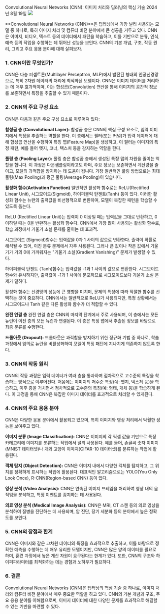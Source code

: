 Convolutional Neural Networks (CNN): 이미지 처리와 딥러닝의 핵심 기술
2024년 8월 19일
![](https://velog.velcdn.com/images/sgt-cho/post/2bfbd57f-e213-4087-8e6b-5efcac79c551/image.png)

**Convolutional Neural Networks (CNN)**은 딥러닝에서 가장 널리 사용되는 모델 중 하나로, 특히 이미지 처리 및 컴퓨터 비전 분야에서 큰 성공을 거두고 있다. CNN은 이미지, 비디오, 텍스트 등의 데이터에서 패턴을 학습하고, 이를 기반으로 분류, 인식, 예측 등의 작업을 수행하는 데 뛰어난 성능을 보인다.  CNN의 기본 개념, 구조, 작동 원리, 그리고 주요 응용 분야에 대해 살펴보자.

### 1. CNN이란 무엇인가?
CNN은 다층 퍼셉트론(Multilayer Perceptron, MLP)에서 발전된 형태의 인공신경망으로, 특히 2차원 데이터의 처리에 최적화된 모델이다. CNN은 이미지 데이터를 처리하는 데 매우 효과적이며, 이는 합성곱(Convolution) 연산을 통해 이미지의 공간적 정보를 보존하면서 특징을 추출할 수 있기 때문이다.

### 2. CNN의 주요 구성 요소
CNN은 다음과 같은 주요 구성 요소로 이루어져 있다:

**합성곱 층 (Convolutional Layer):**
합성곱 층은 CNN의 핵심 구성 요소로, 입력 이미지에서 특징을 추출하는 역할을 한다. 이 층에서는 필터(또는 커널)가 입력 데이터에 대해 합성곱 연산을 수행하여 특징 맵(Feature Map)을 생성하고, 이 필터는 이미지의 특정 패턴, 예를 들어 엣지, 코너, 텍스처 등을 감지하는 역할을 한다.

**풀링 층 (Pooling Layer):**
풀링 층은 합성곱 층에서 생성된 특징 맵의 차원을 줄이는 역할을 합니다. 이 과정은 다운샘플링이라고도 하며, 주요 정보는 보존하면서 계산량을 줄이고, 모델의 과적합을 방지하는 데 도움이 됩니다. 가장 일반적인 풀링 방법으로는 최대 풀링(Max Pooling)과 평균 풀링(Average Pooling)이 있습니다.

**활성화 함수(Activation Function)**
일반적인 활성화 함수로는 ReLU(Rectified Linear Unit), 시그모이드(Sigmoid), 하이퍼볼릭 탄젠트(Tanh) 등이 있다. 이러한 활성화 함수는 뉴런의 출력값을 비선형적으로 변환하여, 모델이 복잡한 패턴을 학습할 수 있도록 돕는다.

ReLU (Rectified Linear Unit)는 입력이 0 이상일 때는 입력값을 그대로 반환하고, 0 이하일 때는 0을 반환하는 활성화 함수다. CNN에서 가장 많이 사용되는 활성화 함수로, 학습 과정에서 기울기 소실 문제를 줄이는 데 효과적.

시그모이드 (Sigmoid)함수는 입력값을 0과 1 사이의 값으로 변환한다. 출력이 확률로 해석될 수 있어, 이진 분류 문제에서 자주 사용된다. 그러나 큰 값이나 작은 값에서 기울기가 거의 0에 가까워지는 "기울기 소실(Gradient Vanishing)" 문제가 발생할 수 있다.

하이퍼볼릭 탄젠트 (Tanh)함수는 입력값을 -1과 1 사이의 값으로 변환한다. 시그모이드 함수와 유사하지만, 출력값이 -1과 1 사이에 분포하므로 시그모이드보다 기울기 소실 문제가 덜하다.

활성화 함수는 신경망의 성능에 큰 영향을 미치며, 문제의 특성에 따라 적절한 함수를 선택하는 것이 중요하다. CNN에서는 일반적으로 ReLU가 사용되지만, 특정 상황에서는 시그모이드나 Tanh 같은 다른 활성화 함수가 더 적합할 수 있다.

**완전 연결 층**
완전 연결 층은 CNN의 마지막 단계에서 주로 사용되며, 이 층에서는 모든 뉴런이 이전 층의 모든 뉴런과 연결된다. 이 층은 특징 맵에서 추출된 정보를 바탕으로 최종 분류를 수행한다.

**드롭아웃 (Dropout):**
드롭아웃은 과적합을 방지하기 위한 정규화 기법 중 하나로, 학습 과정에서 임의로 뉴런을 비활성화하여 모델이 특정 패턴에 지나치게 의존하지 않도록 한다.

### 3. CNN의 작동 원리
CNN의 작동 과정은 입력 데이터가 여러 층을 통과하며 점차적으로 고수준의 특징을 학습하는 방식으로 이루어진다. 처음에는 이미지의 저수준 특징(예: 엣지, 텍스처 등)을 학습하고, 이후 층을 거치면서 점차적으로 고수준의 특징(예: 형태, 개체 등)을 학습하게 된다. 이 과정을 통해 CNN은 복잡한 이미지 데이터를 효과적으로 처리할 수 있게된다.

### 4. CNN의 주요 응용 분야
CNN은 다양한 응용 분야에서 활용되고 있으며, 특히 이미지와 영상 처리에서 탁월한 성능을 보여주고 있다.

**이미지 분류 (Image Classification):** CNN은 이미지의 각 픽셀 값을 기반으로 특정 카테고리에 이미지를 분류하는 작업에서 널리 사용된다. 예를 들어, 손글씨 숫자 이미지(MNIST 데이터셋)나 개와 고양이 이미지(CIFAR-10 데이터셋)를 분류하는 작업에 활용된다.

**객체 탐지 (Object Detection):** CNN은 이미지 내에서 다양한 객체를 탐지하고, 그 위치를 정확하게 표시하는 작업에 활용된다. 대표적인 알고리즘으로는 YOLO(You Only Look Once), R-CNN(Region-based CNN) 등이 있다.

**영상 분석 (Video Analysis):** CNN은 연속된 이미지 프레임을 처리하여 영상 내의 움직임을 분석하고, 특정 이벤트를 감지하는 데 사용된다.

**의료 영상 분석 (Medical Image Analysis):** CNN은 MRI, CT 스캔 등의 의료 영상을 분석하여 질병을 진단하는 데 사용되며, 암 진단, 장기 세분화 등의 분야에서 높은 정확도를 보인다.

### 5. CNN의 장점과 한계
CNN은 이미지와 같은 고차원 데이터의 특징을 효과적으로 추출하고, 이를 바탕으로 정확한 예측을 수행하는 데 매우 유리한 모델이지만, CNN은 많은 양의 데이터를 필요로 하며, 훈련 과정에서 높은 계산 자원이 요구된다는 한계가 있다. 또한, CNN의 구조와 하이퍼파라미터를 최적화하는 데는 경험과 노하우가 필요하다.

### 6. 결론
Convolutional Neural Networks (CNN)은 딥러닝의 핵심 기술 중 하나로, 이미지 처리와 컴퓨터 비전 분야에서 매우 중요한 역할을 하고 있다. CNN의 기본 개념과 구조, 주요 응용 분야를 이해함으로써, 이미지 데이터에 대한 다양한 문제를 효과적으로 해결할 수 있는 기반을 마련할 수 있다. 